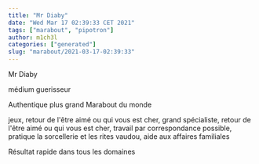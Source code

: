 ```yaml
---
title: "Mr Diaby"
date: "Wed Mar 17 02:39:33 CET 2021"
tags: ["marabout", "pipotron"]
author: m1ch3l
categories: ["generated"]
slug: "marabout/2021-03-17-02:39:33"
---
```


Mr Diaby

médium guerisseur

Authentique plus grand Marabout du monde

jeux, retour de l'être aimé ou qui vous est cher, grand spécialiste, retour de l'être aimé ou qui vous est cher, travail par correspondance possible, pratique la sorcellerie et les rites vaudou, aide aux affaires familiales

Résultat rapide dans tous les domaines
